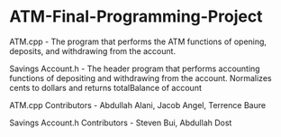 # ATM-Final-Programming-Project
ATM.cpp -
The program that performs the ATM functions of opening, deposits, and withdrawing from the account.

Savings Account.h -
The header program that performs accounting functions of depositing and withdrawing from the account. Normalizes cents to dollars and returns totalBalance of account


ATM.cpp Contributors -
Abdullah Alani,
Jacob Angel,
Terrence Baure

Savings Account.h Contributors - 
Steven Bui,
Abdullah Dost

